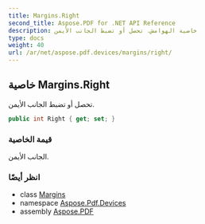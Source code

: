 ```yaml
---
title: Margins.Right
second_title: Aspose.PDF for .NET API Reference
description: خاصية الهوامش. تحصل أو تضبط الجانب الأيمن
type: docs
weight: 40
url: /ar/net/aspose.pdf.devices/margins/right/
---
```

## خاصية Margins.Right

تحصل أو تضبط الجانب الأيمن.

```csharp
public int Right { get; set; }
```

### قيمة الخاصية

الجانب الأيمن.

### انظر أيضًا

* class [Margins](../)
* namespace [Aspose.Pdf.Devices](../../../aspose.pdf.devices/)
* assembly [Aspose.PDF](../../../)